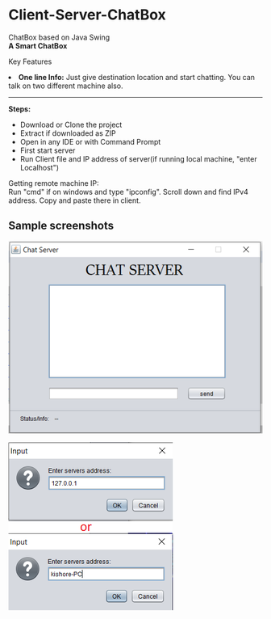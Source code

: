 # Client-Server-ChatBox
ChatBox based on Java Swing<br>
<b>A Smart ChatBox</b>
<p>Key Features</p>
<li><b>One line Info:</b> Just give destination location and start chatting. You can talk on two different machine also.</li>

<hr>
<b>Steps:</b><br>
<ul>
<li>Download or Clone the project</li>
<li>Extract if downloaded as ZIP</li>
<li>Open in any IDE or with Command Prompt</li>
<li>First start server</li>
<li>Run Client file and IP address of server(if running local machine, "enter Localhost")</li>
</ul>
<p>Getting remote machine IP: <br>
Run "cmd" if on windows and type "ipconfig". Scroll down and find IPv4 address. Copy and paste there in client.
</p>

## Sample screenshots

![Image 1](https://raw.githubusercontent.com/HariKishorePec/Client-Server-ChatBox/master/Screenshot/1.png)

![Image 2](https://raw.githubusercontent.com/HariKishorePec/Client-Server-ChatBox/master/Screenshot/2.png)
